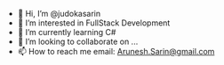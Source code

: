 - 👋 Hi, I’m @judokasarin
- 👀 I’m interested in FullStack Development 
- 🌱 I’m currently learning C#
- 💞️ I’m looking to collaborate on ...
- 📫 How to reach me email: Arunesh.Sarin@gmail.com

<!---
judokasarin/judokasarin is a ✨ special ✨ repository because its `README.md` (this file) appears on your GitHub profile.
You can click the Preview link to take a look at your changes.
--->
